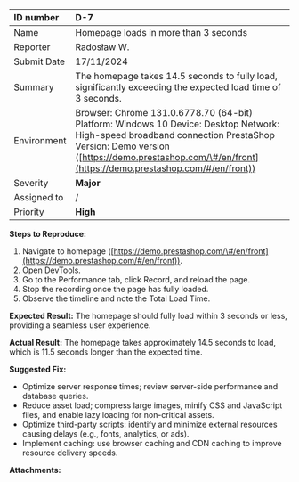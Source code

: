 

| ID number | D-7 |
| :---- | :---- |
| Name | Homepage loads in more than 3 seconds |
| Reporter | Radosław W. |
| Submit Date | 17/11/2024 |
| Summary | The homepage takes 14.5 seconds to fully load, significantly exceeding the expected load time of 3 seconds. |
| Environment | Browser: Chrome 131.0.6778.70 (64-bit) Platform: Windows 10 Device: Desktop Network: High-speed broadband connection PrestaShop Version: Demo version ([https://demo.prestashop.com/\#/en/front](https://demo.prestashop.com/#/en/front))  |
| Severity | **Major** |
| Assigned to | / |
| Priority | **High** |

**Steps to Reproduce:**

1. Navigate to homepage ([https://demo.prestashop.com/\#/en/front](https://demo.prestashop.com/#/en/front)).   
2. Open DevTools.  
3. Go to the Performance tab, click Record, and reload the page.  
4. Stop the recording once the page has fully loaded.  
5. Observe the timeline and note the Total Load Time.

**Expected Result:** The homepage should fully load within 3 seconds or less, providing a seamless user experience.

**Actual Result:** The homepage takes approximately 14.5 seconds to load, which is 11.5 seconds longer than the expected time.

**Suggested Fix:** 

* Optimize server response times; review server-side performance and database queries.  
* Reduce asset load; compress large images, minify CSS and JavaScript files, and enable lazy loading for non-critical assets.  
* Optimize third-party scripts: identify and minimize external resources causing delays (e.g., fonts, analytics, or ads).  
* Implement caching: use browser caching and CDN caching to improve resource delivery speeds.

**Attachments:**